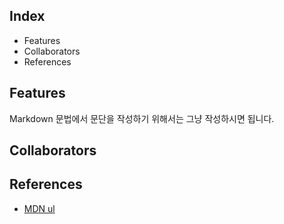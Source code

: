 ## Index

- Features
- Collaborators
- References

## Features

Markdown 문법에서 문단을 작성하기 위해서는 그냥 작성하시면 됩니다.

## Collaborators

## References

- [MDN ul](https://www.naver.com/)